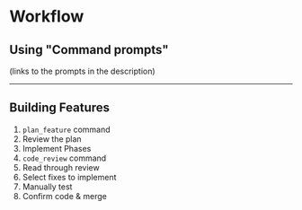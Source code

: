 # Workflow

## Using "Command prompts"

(links to the prompts in the description)

---

## Building Features

1. `plan_feature` command
2. Review the plan
3. Implement Phases
4. `code_review` command
5. Read through review
6. Select fixes to implement
7. Manually test
8. Confirm code & merge
